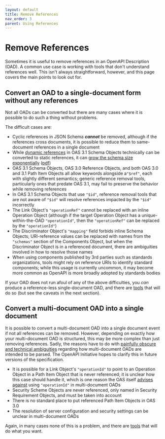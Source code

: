 ```yaml
---
layout: default
title: Remove References
nav_order: 3
parent: Using References
---
```


# Remove References

Sometimes it is useful to remove references in an OpenAPI Description (OAD).  A common use case is working with tools that don't understand references well.  This isn't always straightforward, however, and this page covers the main points to look out for.

## Convert an OAD to a single-document form without any references

Not all OADs can be converted but there are many cases where it is possible to do such a thing without problems.

The difficult cases are:

* Cyclic references in JSON Schema ***cannot*** be removed, although if the references cross documents, it is possible to reduce them to same-document references in a single document
* While [dynamic references](dynamic) in OAS 3.1 Schema Objects technically can be converted to static references, it can [grow the schema size exponentially](https://dl.acm.org/doi/10.1145/3632891) ([pdf](https://dl.acm.org/doi/pdf/10.1145/3632891))
* OAS 3.1 Schema Objects, OAS 3.0 Reference Objects, and both OAS 3.0 and 3.1 Path Item Objects all allow keywords alongside a`"$ref"`, each with slightly different semantics; generic reference removal tools, particularly ones that predate OAS 3.1, may fail to preserve the behavior while removing references
* In OAS 3.1 Schema Objects that use `"$id"`, reference removal tools that are not aware of `"$id"` will resolve references impacted by the `"$id"` incorrectly
* The Link Object's `"operationRef"` cannot be replaced with an inline Operation Object (although if the target Operation Object has a unique-within-the-OAD `"operationId"`, then the `"operationRef"` can be replaced by the `"operationId"`)
* The Discriminator Object's `"mapping"` field forbids inline Schema Objects; URI-reference values can be replaced with names from the `"schemas"` section of the Components Object, but when the Discriminator Object is in a referenced document, there are ambiguities involved in how to resolve those names
* When using components published by 3rd parties such as standards organizations, tools might rely on reference URIs to identify standard components; while this usage is currently uncommon, it may become more common as OpenAPI is more broadly adopted by standards bodies

If your OAD does not run afoul of any of the above difficulties, you _can_ produce a reference-less single-document OAD, and there are [tools](https://tools.openapis.org) that will do so (but see the caveats in the next section).

## Convert a multi-document OAD into a single document

It is possible to convert a multi-document OAD into a single document event if not all references can be removed.  However, depending on exactly how your multi-document OAD is structured, this may be more complex than just removing references.  Sadly, the reasons have to do with [painfully obscure and technical ambiguities](https://github.com/OAI/oascomply/blob/main/reports/processing-model-summary.md) regarding how multi-document OADs are intended to be parsed.  The OpenAPI Initiative hopes to clarify this in future versions of the specification.

* It is possible for a Link Object's `"operationId"` to point to an Operation Object in a Path Item Object that is never referenced; it is unclear how this case should handle it, which is one reason the OAS itself [advises against](https://spec.openapis.org/oas/v3.1.0#fixed-fields-16) using `"operationId"` in  multi-document OADs
* Security Scheme Objects are never referenced, only named in Security Requirement Objects, and must be taken into account
* There is no standard place to put referenced Path Item Objects in OAS 3.0
* The resolution of server configuration and security settings can be unclear in multi-document OADs

Again, in many cases none of this is a problem, and there are [tools](https://tools.openapis.org) that will do what you want.

